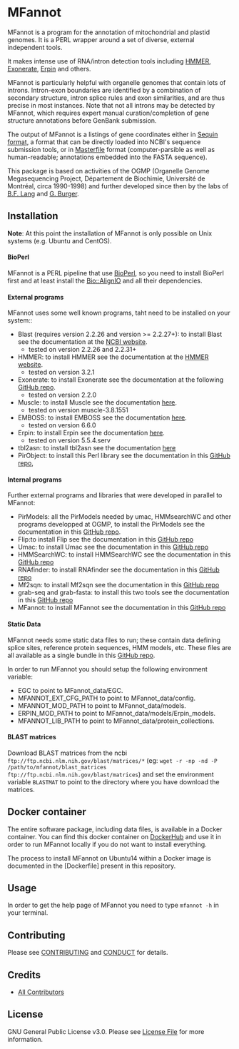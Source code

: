 # MFannot


MFannot is a program for the annotation of mitochondrial and plastid genomes. 
It is a PERL wrapper around a set of diverse, external independent tools.

It makes intense use of RNA/intron detection tools including [HMMER](http://hmmer.org/), [Exonerate](https://github.com/nathanweeks/exonerate), [Erpin](https://bioinformatics.ca/links_directory/tool/9822/erpin) and others.

MFannot is particularly helpful with organelle genomes that contain lots of introns. Intron-exon boundaries are identified by a combination of secondary structure, intron splice rules and exon similarities, and are thus precise in most instances.
Note that not all introns may be detected by MFannot, which requires expert manual curation/completion of gene structure annotations before GenBank submission.

The output of MFannot is a listings of gene coordinates either in [Sequin format](https://www.ncbi.nlm.nih.gov/Sequin/), a format that can be directly loaded into NCBI's sequence submission tools, or in [Masterfile](http://megasun.bch.umontreal.ca/ogmp/masterfile/intro.html) format (computer-parsible as well as human-readable; annotations embedded into the FASTA sequence).

This package is based on activities of the OGMP (Organelle Genome Megasequencing Project, Département de Biochimie, Université de Montréal, circa 1990-1998) and further developed since then by the labs of [B.F. Lang](https://biochimie.umontreal.ca/en/department/professors/franz-bernd-lang/) and [G. Burger](https://biochimie.umontreal.ca/en/department/professors/gertraud-burger/).

## Installation

**Note**: At this point the installation of MFannot is only possible on Unix systems (e.g. Ubuntu and CentOS).

#### BioPerl

MFannot is a PERL pipeline that use [BioPerl](http://bioperl.org/), so you need to install BioPerl first and at least install the [Bio::AlignIO](http://search.cpan.org/dist/BioPerl/Bio/AlignIO.pm) and all their dependencies.

#### External programs

MFannot uses some well known programs, taht need to be installed on your system::

- Blast (requires version 2.2.26 and version >= 2.2.27+): to install Blast see the documentation at the [NCBI website](http://www.ncbi.nlm.nih.gov/guide/howto/run-blast-local/).
  * tested on version 2.2.26 and 2.2.31+
- HMMER: to install HMMER see the documentation at the [HMMER website](http://hmmer.org/download.html).
  * tested on version 3.2.1
- Exonerate: to install Exonerate see the documentation at the following [GitHub repo](https://github.com/nathanweeks/exonerate).
  * tested on version 2.2.0
- Muscle: to install Muscle see the documentation [here](http://www.drive5.com/muscle/).
  * tested on version muscle-3.8.1551
- EMBOSS: to install EMBOSS see the documentation [here](http://emboss.sourceforge.net/download/#Stable/).
  * tested on version 6.6.0
- Erpin: to install Erpin see the documentation [here](http://rna.igmors.u-psud.fr/Software/erpin.php).
  * tested on version 5.5.4.serv
- tbl2asn: to install tbl2asn see the documentation [here](https://www.ncbi.nlm.nih.gov/genbank/tbl2asn2/)
- PirObject: to install this Perl library see the documentation in this [GitHub repo](https://github.com/prioux/PirObject),

#### Internal programs

Further external programs and libraries that were developed in parallel to MFannot:

- PirModels: all the PirModels needed by umac, HMMsearchWC and other programs developped at OGMP, to install the PirModels see the documentation in this [GitHub repo](https://github.com/BFL-lab/PirModels).
- Flip:to install Flip see the documentation in this [GitHub repo](https://github.com/BFL-lab/flip)
- Umac: to install Umac see the documentation in this [GitHub repo](https://github.com/BFL-lab/umac)
- HMMSearchWC: to install HMMSearchWC see the documentation in this [GitHub repo](https://github.com/BFL-lab/HMMSearchWC)
- RNAfinder: to install RNAfinder see the documentation in this [GitHub repo](https://github.com/BFL-lab/RNAfinder)
- Mf2sqn: to install Mf2sqn see the documentation in this [GitHub repo](https://github.com/BFL-lab/mf2sqn)
- grab-seq and grab-fasta: to install this two tools see the documentation in this [GitHub repo](https://github.com/BFL-lab/grab-fasta)
- MFannot: to install MFannot see the documentation in this [GitHub repo](https://github.com/BFL-lab/MFannot)

#### Static Data

MFannot needs some static data files to run; these contain data defining splice sites, reference protein sequences, HMM models, etc.
These files are all available as a single bundle in this [GitHub repo](https://github.com/BFL-lab/MFannot_data).

In order to run MFannot you should setup the following environment variable:

- EGC                  to point to MFannot_data/EGC.
- MFANNOT_EXT_CFG_PATH to point to MFannot_data/config.
- MFANNOT_MOD_PATH     to point to MFannot_data/models.
- ERPIN_MOD_PATH       to point to MFannot_data/models/Erpin_models.
- MFANNOT_LIB_PATH     to point to MFannot_data/protein_collections.

#### BLAST matrices

Download BLAST matrices from the ncbi `ftp://ftp.ncbi.nlm.nih.gov/blast/matrices/*` (eg: `wget -r -np -nd -P /path/to/mfannot/blast_matrices ftp://ftp.ncbi.nlm.nih.gov/blast/matrices`) 
and set the environment variable `BLASTMAT` to point to the directory where you have download the matrices.  


## Docker container

The entire software package, including data files, is available in a Docker container. You can find this docker container on [DockerHub](https://hub.docker.com/r/nbeck/mfannot/) and use it in order to run MFannot locally if you do not want to install everything. 

The process to install MFannot on Ubuntu14 within a Docker image is documented in the [Dockerfile] present in this repository.

## Usage

In order to get the help page of MFannot you need to type `mfannot -h` in your terminal.

## Contributing

Please see [CONTRIBUTING](CONTRIBUTING.md) and [CONDUCT](CONDUCT.md) for details.

## Credits

- [All Contributors](https://github.com/BFL-lab/mfannot/graphs/contributors)

## License

GNU General Public License v3.0. Please see [License File](LICENSE.md) for more information.

